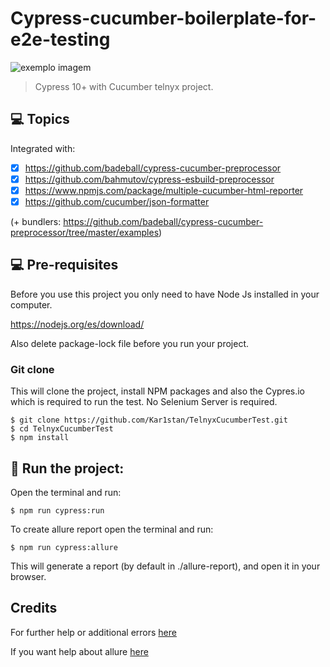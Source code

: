 # Cypress-cucumber-boilerplate-for-e2e-testing

<img src="https://media-exp1.licdn.com/dms/image/C4E0BAQF1dg2KtKFdPg/company-logo_200_200/0/1626295436859?e=2159024400&v=beta&t=Ib_T9PXXQxkHRKnj3Oe65EKuR6EAh01IgAA6IGvU0FY" alt="exemplo imagem">

> Cypress 10+ with Cucumber telnyx project.

## 💻 Topics

Integrated with:

- [x] https://github.com/badeball/cypress-cucumber-preprocessor
- [x] https://github.com/bahmutov/cypress-esbuild-preprocessor
- [x] https://www.npmjs.com/package/multiple-cucumber-html-reporter
- [x] https://github.com/cucumber/json-formatter

(+ bundlers: https://github.com/badeball/cypress-cucumber-preprocessor/tree/master/examples)

## 💻 Pre-requisites

Before you use this project you only need to have Node Js installed in your computer.

https://nodejs.org/es/download/

Also delete package-lock file before you run your project.

### Git clone
This will clone the project, install NPM packages and also the Cypres.io which is required to run the test. No Selenium Server is required.
```
$ git clone https://github.com/Kar1stan/TelnyxCucumberTest.git
$ cd TelnyxCucumberTest
$ npm install
```

## 🚀 Run the project: 
Open the terminal and run:
```
$ npm run cypress:run
```
To create allure report open the terminal and run:
```
$ npm run cypress:allure
```
This will generate a report (by default in ./allure-report), and open it in your browser.

## Credits
For further help or additional errors [here](https://docs.cypress.io/guides/getting-started/installing-cypress#What-you-ll-learn)

If you want help about allure [here](https://docs.qameta.io/allure/)
